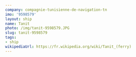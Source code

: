 ```yaml
---
company: compagnie-tunisienne-de-navigation-tn
imo: '9598579'
layout: ship
name: Tanit
photo: /img/tanit-9598579.JPG
slug: tanit-9598579
tags:
- ship
wikipediaUrl: https://fr.wikipedia.org/wiki/Tanit_(ferry)
---
```

